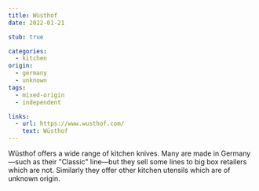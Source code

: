 ```yaml
---
title: Wüsthof
date: 2022-01-21

stub: true

categories:
  - kitchen
origin:
  - germany
  - unknown
tags:
  - mixed-origin
  - independent

links:
  - url: https://www.wusthof.com/
    text: Wüsthof
---
```


Wüsthof offers a wide range of kitchen knives. Many are made in Germany—such as
their "Classic" line—but they sell some lines to big box retailers which are
not. Similarly they offer other kitchen utensils which are of unknown origin.

